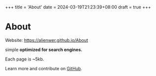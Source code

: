 +++
title = 'About'
date = 2024-03-19T21:23:39+08:00
draft = true
+++

# About

Website: https://alienwer.github.io/About

simple **optimized for search engines.**

Each page is ~5kb.

Learn more and contribute on [GitHub](https://github.com/alienwer).